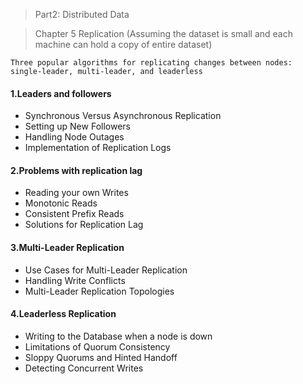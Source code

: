 > Part2: Distributed Data 

> Chapter 5 Replication (Assuming the dataset is small and each machine can hold a copy of entire dataset)

` Three popular algorithms for replicating changes between nodes: single-leader, multi-leader, and leaderless `
#### 1.Leaders and followers
* Synchronous Versus Asynchronous Replication
* Setting up New Followers
* Handling Node Outages
* Implementation of Replication Logs

#### 2.Problems with replication lag
* Reading your own Writes
* Monotonic Reads
* Consistent Prefix Reads
* Solutions for Replication Lag

#### 3.Multi-Leader Replication
* Use Cases for Multi-Leader Replication
* Handling Write Conflicts
* Multi-Leader Replication Topologies

#### 4.Leaderless Replication
* Writing to the Database when a node is down
* Limitations of Quorum Consistency
* Sloppy Quorums and Hinted Handoff
* Detecting Concurrent Writes
